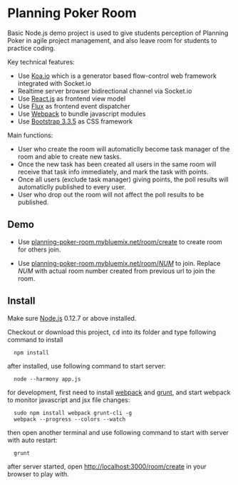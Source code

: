 # Planning Poker Room


Basic Node.js demo project is used to give students perception of Planning Poker in agile project management, and also leave room for students to practice coding.

Key technical features:

 * Use [Koa.io](https://github.com/koajs/koa.io) which is a generator based flow-control web framework integrated with Socket.io
 * Realtime server browser bidirectional channel via Socket.io
 * Use [React.js](https://facebook.github.io/react/) as frontend view model
 * Use [Flux](https://facebook.github.io/flux/) as frontend event dispatcher
 * Use [Webpack](http://webpack.github.io/) to bundle javascript modules 
 * Use [Bootstrap 3.3.5](http://getbootstrap.com/) as CSS framework

Main functions:
 * User who create the room will automaticlly become task manager of the room and able to create new tasks.
 * Once the new task has been created all users in the same room will receive that task info immediately, and mark the task with points.
 * Once all users (exclude task manager) giving points, the poll results will automaticlly published to every user.
 * User who drop out the room will not affect the poll results to be published.




## Demo

* Use [planning-poker-room.mybluemix.net/room/create](planning-poker-room.mybluemix.net/room/create) to create room for others join.

* Use [planning-poker-room.mybluemix.net/room/*NUM*](planning-poker-room.mybluemix.net/room/) to join.
 Replace *NUM* with actual room number created from previous url to join the room.

## Install

Make sure [Node.js](https://nodejs.org/download/) 0.12.7 or above installed.

Checkout or download this project, <kbd>cd</kbd> into its folder and type following command to install
```
  npm install
```
after installed, use following command to start server:
```
  node --harmony app.js
```

for development, first need to install [webpack](http://webpack.github.io/) and [grunt](http://gruntjs.com), and start webpack to monitor javascript and jsx file changes:
```
  sudo npm install webpack grunt-cli -g
  webpack --progress --colors --watch
```
then open another terminal and use following command to start with server with auto restart:
```
  grunt
```

after server started, open [http://localhost:3000/room/create](http://localhost:3000/room/create)
in your browser to play with.


